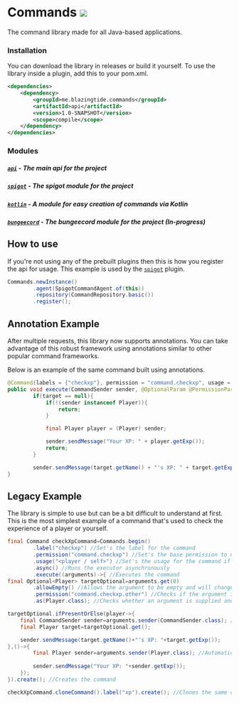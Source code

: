 # Commands [![](https://jitci.com/gh/BlazingTide/Commands/svg)](https://jitci.com/gh/BlazingTide/Commands)

The command library made for all Java-based applications.

### Installation

You can download the library in releases or build it yourself. To use the library inside a plugin, add this to your
pom.xml.

```xml
<dependencies>
    <dependency>
        <groupId>me.blazingtide.commands</groupId>
        <artifactId>api</artifactId>
        <version>1.0-SNAPSHOT</version>
        <scope>compile</scope>
    </dependency>
</dependencies>
```

### Modules

##### [`api`](https://github.com/BlazingTide/Commands/tree/master/api) - The main api for the project

##### [`spigot`](https://github.com/BlazingTide/Commands/tree/master/spigot) - The spigot module for the project

##### [`kotlin`](https://github.com/BlazingTide/Commands/tree/master/kotlin) - A module for easy creation of commands via Kotlin

##### [`bungeecord`](https://github.com/BlazingTide/Commands/tree/master/bungeecord) - The bungeecord module for the project (In-progress)

## How to use

If you're not using any of the prebuilt plugins then this is how you register the api for usage. This example is used by
the [`spigot`](https://github.com/BlazingTide/Commands/tree/master/spigot) plugin.

```java
Commands.newInstance()
        .agent(SpigotCommandAgent.of(this))
        .repository(CommandRepository.basic())
        .register();
```

## Annotation Example

After multiple requests, this library now supports annotations. You can take advantage of this robust framework using
annotations similar to other popular command frameworks.

Below is an example of the same command built using annotations.

```java
@Command(labels = {"checkxp"}, permission = "command.checkxp", usage = "<player / self>", async = true)
public void execute(CommandSender sender, @OptionalParam @PermissionParam("command.checkxp.other") Player target){
        if(target == null){
            if(!(sender instanceof Player)){
                return;
            }

            final Player player = (Player) sender;

            sender.sendMessage("Your XP: " + player.getExp());
            return;
        }

        sender.sendMessage(target.getName() + "'s XP: " + target.getExp());
}
```

## Legacy Example

The library is simple to use but can be a bit difficult to understand at first. This is the most simplest example of a
command that's used to check the experience of a player or yourself.

```java
final Command checkXpCommand=Commands.begin()
        .label("checkxp") //Set's the label for the command
        .permission("command.checkxp") //Set's the base permission to use the command
        .usage("<player / self>") //Set's the usage for the command if there isn't enough arguments
        .async() //Runs the executor asynchronously
        .execute((arguments)->{ //Executes the command
final Optional<Player> targetOptional=arguments.get(0)
        .allowEmpty() //Allows the argument to be empty and will change the return signature to Optional<Type>
        .permission("command.checkxp.other") //Checks if the argument is supplied that the player has permission to perform this command
        .as(Player.class); //Checks whether an argument is supplied and checks if the argument is a Spigot Player

targetOptional.ifPresentOrElse(player->{
    final CommandSender sender=arguments.sender(CommandSender.class); //Automatically converts the sender object into a CommandSender
    final Player target=targetOptional.get();

    sender.sendMessage(target.getName()+"'s XP: "+target.getExp());
},()->{
        final Player sender=arguments.sender(Player.class); //Automatically converts the sender object into a Player and if the sender isn't a player then the command will stop
    
        sender.sendMessage("Your XP: "+sender.getExp());
    });
}).create(); //Creates the command

checkXpCommand.cloneCommand().label("xp").create(); //Clones the same command but under a different label
```


